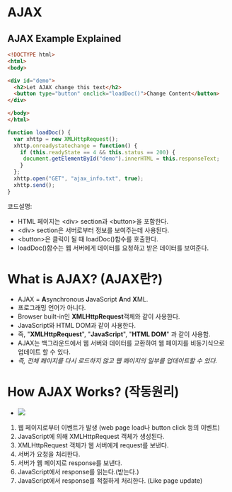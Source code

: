 # AJAX
## AJAX Example Explained
``` html
<!DOCTYPE html>
<html>
<body>

<div id="demo">
  <h2>Let AJAX change this text</h2>
  <button type="button" onclick="loadDoc()">Change Content</button>
</div>

</body>
</html>
```
``` javascript
function loadDoc() {
  var xhttp = new XMLHttpRequest();
  xhttp.onreadystatechange = function() {
    if (this.readyState == 4 && this.status == 200) {
     document.getElementById("demo").innerHTML = this.responseText;
    }
  };
  xhttp.open("GET", "ajax_info.txt", true);
  xhttp.send();
}
```
코드설명:
- HTML 페이지는 \<div> section과 \<button>을 포함한다.
- \<div> section은 서버로부터 정보를 보여주는데 사용된다.
- \<button>은 클릭이 될 때 loadDoc()함수를 호출한다.
- loadDoc()함수는 웹 서버에게 데이터를 요청하고 받은 데이터를 보여준다.

# What is AJAX? (AJAX란?)
- AJAX = <b>A</b>synchronous <b>J</b>avaScript <b>A</b>nd <b>X</b>ML.
- 프로그래밍 언어가 아니다.
- Browser built-in인 <b>XMLHttpRequest</b>객체와 같이 사용한다.
- JavaScript와 HTML DOM과 같이 사용한다.
- 즉, "<b>XMLHttpRequest</b>", "<b>JavaScript</b>", "<b>HTML DOM</b>" 과 같이 사용함.
- AJAX는 백그라운드에서 웹 서버와 데이터를 교환하여 웹 페이지를 비동기식으로 업데이트 할 수 있다.
- <em>즉, 전체 페이지를 다시 로드하지 않고 웹 페이지의 일부를 업데이트할 수 있다.</em>

# How AJAX Works? (작동원리)
- ![](https://www.w3schools.com/js/pic_ajax.gif)
1. 웹 페이지로부터 이벤트가 발생 (web page load나 button click 등의 이벤트)
2. JavaScript에 의해 XMLHttpRequest 객체가 생성된다.
3. XMLHttpRequest 객체가 웹 서버에게 request를 보낸다.
4. 서버가 요청을 처리한다.
5. 서버가 웹 페이지로 response를 보낸다.
6. JavaScript에서 response를 읽는다.(받는다.)
7. JavaScript에서 response를 적절하게 처리한다. (Like page update)
